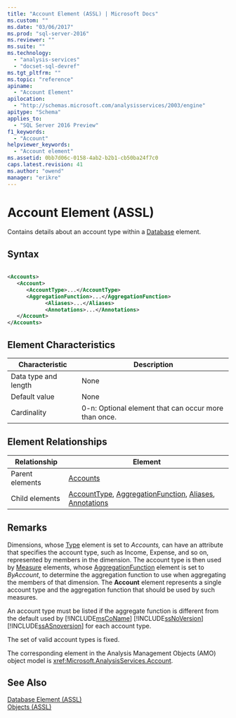 ```yaml
---
title: "Account Element (ASSL) | Microsoft Docs"
ms.custom: ""
ms.date: "03/06/2017"
ms.prod: "sql-server-2016"
ms.reviewer: ""
ms.suite: ""
ms.technology: 
  - "analysis-services"
  - "docset-sql-devref"
ms.tgt_pltfrm: ""
ms.topic: "reference"
apiname: 
  - "Account Element"
apilocation: 
  - "http://schemas.microsoft.com/analysisservices/2003/engine"
apitype: "Schema"
applies_to: 
  - "SQL Server 2016 Preview"
f1_keywords: 
  - "Account"
helpviewer_keywords: 
  - "Account element"
ms.assetid: 0bb7d06c-0158-4ab2-b2b1-cb50ba24f7c0
caps.latest.revision: 41
ms.author: "owend"
manager: "erikre"
---
```

# Account Element (ASSL)
  Contains details about an account type within a [Database](../../../analysis-services/scripting/objects/database-element-assl.md) element.  
  
## Syntax  
  
```xml  
  
<Accounts>  
   <Account>  
      <AccountType>...</AccountType>  
      <AggregationFunction>...</AggregationFunction>  
            <Aliases>...</Aliases>  
            <Annotations>...</Annotations>  
   </Account>  
</Accounts>  
```  
  
## Element Characteristics  
  
|Characteristic|Description|  
|--------------------|-----------------|  
|Data type and length|None|  
|Default value|None|  
|Cardinality|0-n: Optional element that can occur more than once.|  
  
## Element Relationships  
  
|Relationship|Element|  
|------------------|-------------|  
|Parent elements|[Accounts](../../../analysis-services/scripting/collections/accounts-element-assl.md)|  
|Child elements|[AccountType](../../../analysis-services/scripting/properties/accounttype-element-assl.md), [AggregationFunction](../../../analysis-services/scripting/properties/aggregationfunction-element-assl.md), [Aliases](../../../analysis-services/scripting/collections/aliases-element-assl.md), [Annotations](../../../analysis-services/scripting/collections/annotations-element-assl.md)|  
  
## Remarks  
 Dimensions, whose [Type](../../../analysis-services/scripting/properties/type-element-dimension-assl.md) element is set to *Accounts,* can have an attribute that specifies the account type, such as Income, Expense, and so on, represented by members in the dimension. The account type is then used by [Measure](../../../analysis-services/scripting/objects/measure-element-assl.md) elements, whose [AggregationFunction](../../../analysis-services/scripting/properties/aggregatefunction-element-assl.md) element is set to *ByAccount*, to determine the aggregation function to use when aggregating the members of that dimension. The **Account** element represents a single account type and the aggregation function that should be used by such measures.  
  
 An account type must be listed if the aggregate function is different from the default used by [!INCLUDE[msCoName](../../../a9notintoc/includes/msconame-md.md)] [!INCLUDE[ssNoVersion](../../../a9notintoc/includes/ssnoversion-md.md)] [!INCLUDE[ssASnoversion](../../../a9notintoc/includes/ssasnoversion-md.md)] for each account type.  
  
 The set of valid account types is fixed.  
  
 The corresponding element in the Analysis Management Objects (AMO) object model is <xref:Microsoft.AnalysisServices.Account>.  
  
## See Also  
 [Database Element &#40;ASSL&#41;](../../../analysis-services/scripting/objects/database-element-assl.md)   
 [Objects &#40;ASSL&#41;](../../../analysis-services/scripting/objects/objects-assl.md)  
  
  